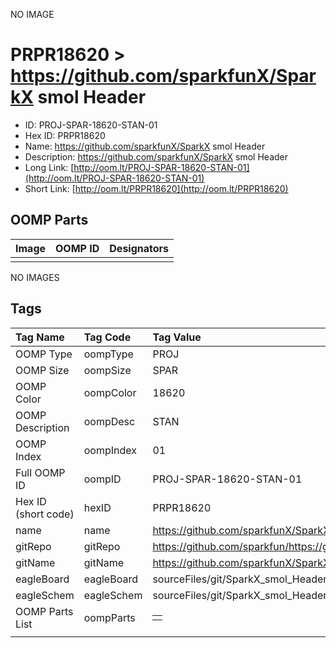 


  
NO IMAGE  
# PRPR18620 > https://github.com/sparkfunX/SparkX smol Header

- ID: PROJ-SPAR-18620-STAN-01
- Hex ID: PRPR18620
- Name: https://github.com/sparkfunX/SparkX smol Header
- Description: https://github.com/sparkfunX/SparkX smol Header
- Long Link: [http://oom.lt/PROJ-SPAR-18620-STAN-01](http://oom.lt/PROJ-SPAR-18620-STAN-01)
- Short Link: [http://oom.lt/PRPR18620](http://oom.lt/PRPR18620)

## OOMP Parts
  

|Image|OOMP ID|Designators|
| :--- | :--- | :--- |
||||
  
NO IMAGES  
## Tags
  

|Tag Name|Tag Code|Tag Value|
| :--- | :--- | :--- |
|OOMP Type|oompType|PROJ|
|OOMP Size|oompSize|SPAR|
|OOMP Color|oompColor|18620|
|OOMP Description|oompDesc|STAN|
|OOMP Index|oompIndex|01|
|Full OOMP ID|oompID|PROJ-SPAR-18620-STAN-01|
|Hex ID (short code)|hexID|PRPR18620|
|name|name|https://github.com/sparkfunX/SparkX smol Header|
|gitRepo|gitRepo|https://github.com/sparkfun/https://github.com/sparkfunX/SparkX_smol_Header|
|gitName|gitName|https://github.com/sparkfunX/SparkX_smol_Header|
|eagleBoard|eagleBoard|sourceFiles/git/SparkX_smol_Header/Hardware/SparkX_smol_Header.brd|
|eagleSchem|eagleSchem|sourceFiles/git/SparkX_smol_Header/Hardware/SparkX_smol_Header.sch|
|OOMP Parts List|oompParts|<table><tr><td></td></tr></table>|
||||
